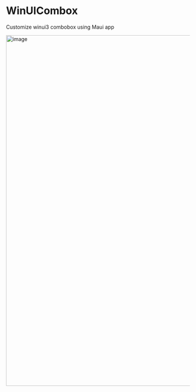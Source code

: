 # WinUICombox
Customize winui3 combobox using Maui app

<img width="959" alt="image" src="https://github.com/user-attachments/assets/c4be21d5-f724-4631-b7f4-ba464acba92f">
